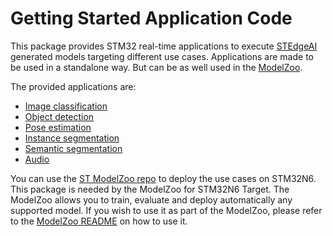 # __Getting Started Application Code__

This package provides STM32 real-time applications to execute [STEdgeAI](https://www.st.com/en/development-tools/stedgeai-core.html) generated models targeting different use cases.
Applications are made to be used in a standalone way. But can be as well used in the [ModelZoo](https://github.com/STMicroelectronics/stm32ai-modelzoo-services).

The provided applications are:

- [Image classification](image_classification/STM32N6/README.md)
- [Object detection](object_detection/STM32N6/README.md)
- [Pose estimation](pose_estimation/STM32N6/README.md)
- [Instance segmentation](instance_segmentation/STM32N6/README.md)
- [Semantic segmentation](semantic_segmentation/STM32N6/README.md)
- [Audio](audio/STM32N6/README.md)

You can use the [ST ModelZoo repo](https://github.com/STMicroelectronics/stm32ai-modelzoo-services) to deploy the use cases on STM32N6. This package is needed by the ModelZoo for STM32N6 Target. The ModelZoo allows you to train, evaluate and deploy automatically any supported model. If you wish to use it as part of the ModelZoo, please refer to the [ModelZoo README](https://github.com/STMicroelectronics/stm32ai-modelzoo-services/blob/main/README.md) on how to use it.
